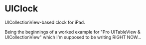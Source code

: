 UIClock
=======

UICollectionView-based clock for iPad.

Being the beginnings of a worked example for "Pro UITableView & UICollectionView" which I'm supposed to be writing RIGHT NOW...
